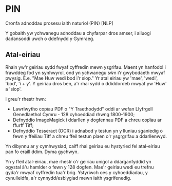 # PIN
Cronfa adnoddau prosesu iaith naturiol (PIN) [NLP]

Y gobaith yw ychwanegu adnoddau a chyfarpar dros amser, i alluogi dadansoddi uwch o ddefnydd y Gymraeg. 


## Atal-eiriau
Rhain yw'r geiriau sydd fwyaf cyffredin mewn ysgrifau. Maent yn hanfodol i frawddeg fod yn synhwyrol, ond yn ychwanegu sŵn i'r gwybodaeth mwyaf pwysig. E.e. "Mae Huw wedi bod i'r siop." Yr atal eiriau yw 'mae', 'wedi', 'bod', 'i + y'. Y geiriau dros ben, a'r rhai sydd o ddiddordeb mwyaf yw 'Huw' a 'siop'.

I greu'r rhestr hwn:
* Lawrlwytho copïau PDF o "Y Traethodydd" oddi ar wefan Llyfrgell Genedlaethol Cymru - 128 cyhoeddiad rhwng 1800-1900;
* Defnyddio ImageMagick i ddarllen y dogfennau PDF a chreu copïau ar ffurff Tiff;
* Defnyddio Tesseract (OCR) i adnabod y testun yn y lluniau sganiedig o fewn y ffeiliau Tiff a chreu ffeil testun plaen o'r ysgrgrifau a ddarllenwyd.

Yn dibynnu ar y cymhwysiad, caiff rhai geiriau eu hystyried fel atal-eiriau pan fo eraill ddim. Dyma gychwyn. 

Yn y ffeil atal-eiriau, mae rhestr o'r geiriau unigol a ddarganfyddid yn ogystal â'u hamlder o fewn y 128 dogfen. Mae'r geiriau wedi eu trefnu gyda'r mwyaf cyffredin tua'r brig. Ystyriwch oes y cyhoeddiadau, y cynulleidfa, a'r cynnydd/esblygiad mewn iaith ysgrifenedig.
